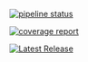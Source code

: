 
[![pipeline status](https://gitlab.com/JR33D/resume-jreed-me/badges/main/pipeline.svg)](https://gitlab.com/JR33D/resume-jreed-me/-/commits/main)

[![coverage report](https://gitlab.com/JR33D/resume-jreed-me/badges/main/coverage.svg)](https://gitlab.com/JR33D/resume-jreed-me/-/commits/main)

[![Latest Release](https://gitlab.com/JR33D/resume-jreed-me/-/badges/release.svg)](https://gitlab.com/JR33D/resume-jreed-me/-/releases)